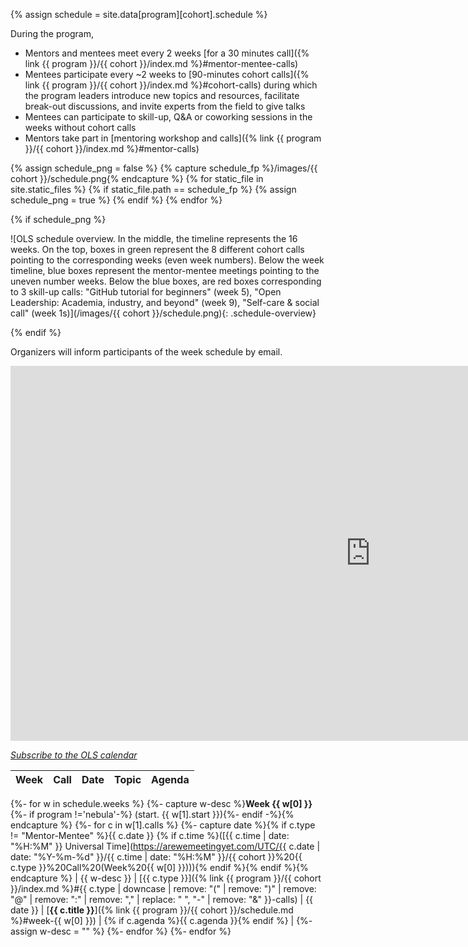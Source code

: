 {% assign schedule = site.data[program][cohort].schedule %}

During the program,

- Mentors and mentees meet every 2 weeks [for a 30 minutes call]({% link {{ program }}/{{ cohort }}/index.md %}#mentor-mentee-calls)
- Mentees participate every ~2 weeks to [90-minutes cohort calls]({% link {{ program }}/{{ cohort }}/index.md %}#cohort-calls) during which the program leaders introduce new topics and resources, facilitate break-out discussions, and invite experts from the field to give talks
- Mentees can participate to skill-up, Q&A or coworking sessions in the weeks without cohort calls
- Mentors take part in [mentoring workshop and calls]({% link {{ program }}/{{ cohort }}/index.md %}#mentor-calls)

{% assign schedule_png = false %}
{% capture schedule_fp %}/images/{{ cohort }}/schedule.png{% endcapture %}
{% for static_file in site.static_files %}
    {% if static_file.path == schedule_fp %}
        {% assign schedule_png = true %}
    {% endif %}
{% endfor %}

{% if schedule_png %}

![OLS schedule overview. In the middle, the timeline represents the 16 weeks. On the top, boxes in green represent the 8 different cohort calls pointing to the corresponding weeks (even week numbers). Below the week timeline, blue boxes represent the mentor-mentee meetings pointing to the uneven number weeks. Below the blue boxes, are red boxes corresponding to 3 skill-up calls: "GitHub tutorial for beginners" (week 5), "Open Leadership: Academia, industry, and beyond" (week 9), "Self-care & social call" (week 1s)](/images/{{ cohort }}/schedule.png){: .schedule-overview}

{% endif %}

Organizers will inform participants of the week schedule by email.

<iframe src="https://calendar.google.com/calendar/embed?height=400&amp;wkst=1&amp;bgcolor=%23ffffff&amp;ctz=UTC&amp;src=b3BlbmxpZmVzY2lAZ21haWwuY29t&amp;color=%23EF6C00&amp;mode=AGENDA&amp;showNav=0&amp;showTitle=0&amp;showPrint=0&amp;showTabs=1&amp;showCalendars=0" style="border-width:0" width="1152" height="600" frameborder="0" scrolling="no"></iframe>

[<i class="fas fa-calendar-plus"></i> *Subscribe to the OLS calendar*](https://calendar.google.com/calendar?cid=b3BlbmxpZmVzY2lAZ21haWwuY29t)

<!-- Any modification of the content should be done in the _data/ols-X-schedule.yaml file -->

| Week | Call | Date | Topic | Agenda |
|------|------|------|-------|--------|
{%- for w in schedule.weeks %}
{%- capture w-desc %}**Week {{ w[0] }}** {%- if program !='nebula'-%} (start. {{ w[1].start }}){%- endif -%}{% endcapture %}
{%- for c in w[1].calls %}
{%- capture date %}{% if c.type != "Mentor-Mentee" %}{{ c.date }} {% if c.time %}([{{ c.time | date: "%H:%M" }} Universal Time](https://arewemeetingyet.com/UTC/{{ c.date | date: "%Y-%m-%d" }}/{{ c.time | date: "%H:%M" }}/{{ cohort }}%20{{ c.type }}%20Call%20(Week%20{{ w[0] }}))){% endif %}{% endif %}{% endcapture %}
| {{ w-desc }} | [{{ c.type }}]({% link {{ program }}/{{ cohort }}/index.md %}#{{ c.type | downcase | remove: "(" | remove: ")" | remove: "@" | remove: ":" | remove: "," | replace: " ", "-" | remove: "&"  }}-calls) | {{ date }} | [**{{ c.title }}**]({% link {{ program }}/{{ cohort }}/schedule.md %}#week-{{ w[0] }}) | {% if c.agenda %}{{ c.agenda }}{% endif %} |
{%- assign w-desc = "" %}
{%- endfor %}
{%- endfor %}
